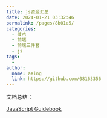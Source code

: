 ```yaml
---
title: js资源汇总
date: 2024-01-21 03:32:46
permalink: /pages/8b01e5/
categories:
  - 技术
  - 前端
  - 前端三件套
  - js
tags:
  - 
author: 
  name: aXing
  link: https://github.com/08163356
---
```



文档总结：

[JavaScript Guidebook](https://tsejx.github.io/javascript-guidebook//)